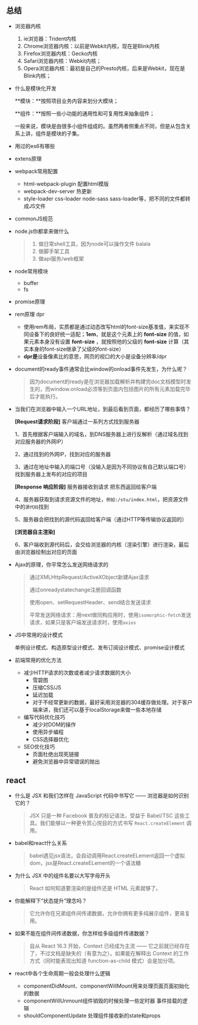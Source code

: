 ## 总结

- 浏览器内核

  1. ie浏览器：Trident内核
  2. Chrome浏览器内核：以前是Webkit内核，现在是Blink内核
  3. Firefox浏览器内核：Gecko内核
  4. Safari浏览器内核：Webkit内核；
  5. Opera浏览器内核：最初是自己的Presto内核，后来是Webkit，现在是Blink内核；

- 什么是模块化开发

  **模块：**按照项目业务内容来划分大模块； 

  **组件：**按照一些小功能的通用性和可复用性来抽象组件； 

  一般来说，模块是由很多小组件组成的。虽然两者侧重点不同，但是从包含关系上讲，组件是模块的子集。

- 用过的es6有哪些

- extens原理

- webpack常用配置

  - html-webpack-plugin 配置html模版
  - webpack-dev-server 热更新
  - style-loader css-loader node-sass sass-loader等，把不同的文件都转成JS文件

- commonJS规范

- node.js你都拿来做什么

  > 1. 做日常shell工具，因为node可以操作文件 balala
  > 2. 做脚手架工具
  > 3. 做api服务/web框架

- node常用模块

  - buffer
  - fs

- promise原理

- rem原理 dpr

  - 使用rem布局，实质都是通过动态改写html的font-size基准值，来实现不同设备下的良好统一适配；**1em**，就是这个元素上的 **font-size** 的值，如果元素本身没有设置 **font-size** ，就按照他的父级的 **font-size** 计算（其实本身的font-size继承了父级的font-size）
  - **dpr是**设备像素比的意思，网页的视口的大小是设备分辨率/dpr

- document的ready事件通常会比window的onload事件先发生，为什么呢？

  > 因为document的ready是在浏览器加载解析并构建完doc文档模型时发生的，而window.onload必须等到页面内包括图片的所有元素加载完毕后才能执行。

- 当我们在浏览器中输入一个URL地址，到最后看到页面，都经历了哪些事情？

  **[Request请求阶段]** 客户端通过一系列方式找到服务器

  1、首先根据客户端输入的域名，到DNS服务器上进行反解析（通过域名找到对应服务器的外网IP）

  2、通过找到的外网IP，找到对应的服务器

  3、通过在地址中输入的端口号（没输入是因为不同协议有自己默认端口号）找到服务器上发布的对应的项目

  **[Response 响应阶段]** 服务器接收到请求 把东西返回给客户端

  4、服务器获取到请求资源文件的地址，`例如:/stu/index.html`，把资源文件中的`源代码`找到

  5、服务器会把找到的源代码返回给客户端（通过HTTP等传输协议返回的）

  **[浏览器自主渲染]**

  6、客户端收到源代码后，会交给浏览器的内核（渲染引擎）进行渲染，最后由浏览器绘制出对应的页面

- Ajax的原理，你平常怎么发送网络请求的

  > 通过XMLHttpRequest/ActiveXObject新建Ajax请求
  >
  > 通过onreadystatechange注册回调函数
  >
  > 使用open、setRequestHeader、send结合发送请求
  >
  > 平常发送网络请求：用next做同构应用时，使用`isomorphic-fetch`发送请求，如果只是客户端发送请求时，使用`axios`

- JS中常用的设计模式

  单例设计模式、构造原型设计模式、发布订阅设计模式、promise设计模式

- 前端常用的优化方法

  - 减少HTTP请求的次数或者减少请求数据的大小
    - 雪碧图
    - 压缩CSS/JS
    - 延迟加载
    - 对于不经常更新的数据，最好采用浏览器的304缓存做处理。对于客户端来讲，我们还可以基于localStorage来做一些本地存储
  - 编写代码优化技巧
    - 减少对DOM的操作
    - 使用异步编程
    - CSS选择器优化
  - SEO优化技巧
    - 页面杜绝出现死链接
    - 避免浏览器中异常错误的抛出

## react

- 什么是 JSX 和我们怎样在 JavaScript 代码中书写它 —— 浏览器是如何识别它的？

  > JSX 只是一种 Facebook 普及的标记语法，受益于 Babel/TSC 这些工具。我们能够以一种更令赏心悦目的方式书写 `React.createElement` 调用。

- babel和react什么关系

  > babel遇见jsx语法，会自动调用React.createELement返回一个虚拟dom，jsx是React.createELement的一个语法糖

- 为什么 JSX 中的组件名要以大写字母开头

  > React 如何知道要渲染的是组件还是 HTML 元素就够了。

- 你能解释下“状态提升”理念吗？

  > 它允许你在兄弟组件间传递数据，允许你拥有更多纯展示组件，更易复用。

- 如果不能在组件间传递数据，你怎样给多级组件传递数据？

  > 自从 React 16.3 开始，Context 已经成为主流 —— 它之前就已经存在了，不过文档是缺失的（有意为之）。如果能在解释出 Context 的工作方式（同时能表现出知道 function-as-child 模式）会是加分项。

- react中各个生命周期一般会处理什么逻辑

  - componentDidMount、componentWillMount用来处理页面页面初始化的数据
  - componentWillUnmount组件销毁的时候处理一些定时器 事件挂载的逻辑
  - shouldComponentUpdate 处理组件接收新的state和props

